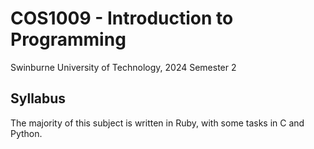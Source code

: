# COS1009 - Introduction to Programming
Swinburne University of Technology, 2024 Semester 2

## Syllabus
The majority of this subject is written in Ruby, with some tasks in C and Python.


